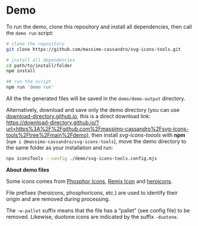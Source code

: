# Demo

To run the demo, clone this repository and install all dependencies, then call the `demo run` script:

```bash
# clone the repository
git clone https://github.com/massimo-cassandro/svg-icons-tools.git

# install all dependencies
cd path/to/install/folder
npm install

## run the script
npm run 'demo run'
```

All the the generated files will be saved in the `demo/demo-output` directory.

Alternatively, download and save only the demo directory (you can use [download-directory.github.io](https://download-directory.github.io/), this is a direct download link: <https://download-directory.github.io/?url=https%3A%2F%2Fgithub.com%2Fmassimo-cassandro%2Fsvg-icons-tools%2Ftree%2Fmain%2Fdemo>), then install *svg-icons-toools* with **npm** (`npm i @massimo-cassandro/svg-icons-tools`), move the demo directory to the same folder as your installation and run:

```bash
npx iconsTools --config ./demo/svg-icons-tools.config.mjs
```

**About demo files**

Some icons comes from [Phosphor Icons](https://phosphoricons.com/), [Remix Icon](https://remixicon.com/) and [heroicons](https://heroicons.com/).

File prefixes (heroicons, phosphoricons, etc.) are used to identify their origin and are removed during processing.

The `-w-pallet` suffix means that the file has a “pallet” (see config file) to be removed.
Likewise, duotone icons are indicated by the suffix `-duotone`.
